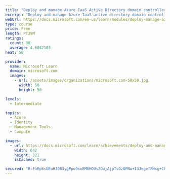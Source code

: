 ```yaml
---
title: "Deploy and manage Azure IaaS Active Directory domain controllers in Azure"
excerpt: "Deploy and manage Azure IaaS active directory domain controllers in Azure"
webUrl: https://docs.microsoft.com/en-us/learn/modules/deploy-manage-azure-iaas-active-directory-domain-controllers-azure/
type: course
price: Free
length: PT39M
ratings:
  count: 38
  average: 4.6842103
heat: 50

provider:
  name: Microsoft Learn
  domain: microsoft.com
  images:
    - url: /assets/images/organizations/microsoft.com-50x50.jpg
      width: 50
      height: 50

levels:
  - Intermediate

topics:
  - Azure
  - Identity
  - Management Tools
  - Compute

images:
  - url: https://docs.microsoft.com/learn/achievements/deploy-and-manage-azure-iaas-active-directory-domain-controllers-in-azure-social.png
    width: 642
    height: 321
    isCached: true

secured: "RrEhEp6sUEuHJQ83ygPpo9soEM6HOUsZOujAjpTsGzUPNw+I3JegefFNxg+CQ93MAxedov+TPaC+1GC+AZjeijGj/yr6Gqg2r8zqIM4ql6U4hjRmt6oljtpn+nAceY+D9udkyWiIBuRI9Stv1Z5ps1/G9+JtDgq05TJBoDNAnj/XhcnRvETGVXkOrgkqL16AmAJRMvJNACNl61Tt2/t/y3flvyVkfoxfbC4c7pbtX3otCCmtZlWowwZCmDH68m0Qlj443sYKbakuWJqaHgMfFI/9jnySsX1/62bd4F+WQgNy/W4NPbvAuwVZNHRwMmBY1wUE5Zzx+KYuz80lXk0xjK1Kg8Dv2I0te3zKYkRuUlMQ3yBzhGRU2d6R2cdSD5+Zy7wleUmT4TyQrJuZ2jh95FN2WQD6o8qs8iDKpfx88TI=;GRW8jYsjrZ1qcxrct23gIg=="
---
```


